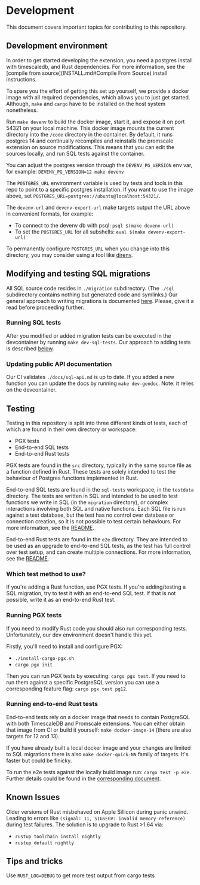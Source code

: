 # Development

This document covers important topics for contributing to this repository.

## Development environment

In order to get started developing the extension, you need a postgres install
with timescaledb, and Rust dependencies. For more information, see the
[compile from source](INSTALL.md#Compile From Source) install instructions.

To spare you the effort of getting this set up yourself, we provide a docker
image with all required dependencies, which allows you to just get started.
Although, `make` and `cargo` have to be installed on the host system nonetheless.

Run `make devenv` to build the docker image, start it, and expose it on port
54321 on your local machine. This docker image mounts the current directory
into the `/code` directory in the container. By default, it runs postgres 14
and continually recompiles and reinstalls the promscale extension on source
modifications. This means that you can edit the sources locally, and run SQL
tests against the container.

You can adjust the postgres version through the `DEVENV_PG_VERSION` env var,
for example: `DEVENV_PG_VERSION=12 make devenv`

The `POSTGRES_URL` environment variable is used by tests and tools in this repo
to point to a specific postgres installation. If you want to use the image
above, set `POSTGRES_URL=postgres://ubuntu@localhost:54321/`.

The `devenv-url` and `devenv-export-url` make targets output the URL above in
convenient formats, for example:

- To connect to the devenv db with psql: `psql $(make devenv-url)`
- To set the `POSTGRES_URL` for all subshells: `eval $(make devenv-export-url)`

To permanently configure `POSTGRES_URL` when you change into this directory,
you may consider using a tool like [direnv](https://direnv.net/).

## Modifying and testing SQL migrations

All SQL source code resides in `./migration` subdirectory. (The `./sql` subdirectory
contains nothing but generated code and symlinks.) Our general approach to writing
migrations is documented [here](./migration/README.md). Please, give it a read before
proceeding further.

### Running SQL tests

After you modified or added migration tests can be executed in the devcontainer
by running `make dev-sql-tests`. Our approach to adding tests is described
[below](#testing).

### Updating public API documentation

Our CI validates `./docs/sql-api.md` is up to date. If you added a new function
you can update the docs by running `make dev-gendoc`.
Note: it relies on the devcontainer.

## Testing

Testing in this repository is split into three different kinds of tests, each
of which are found in their own directory or workspace:

- PGX tests
- End-to-end SQL tests
- End-to-end Rust tests

PGX tests are found in the `src` directory, typically in the same source file
as a function defined in Rust. These tests are solely intended to test the
behaviour of Postgres functions implemented in Rust.

End-to-end SQL tests are found in the `sql-tests` workspace, in the `testdata`
directory. The tests are written in SQL and intended to be used to test
functions we write in SQL (in the `migration` directory), or complex
interactions involving both SQL and native functions. Each SQL file is run
against a test database, but the test has no control over database or
connection creation, so it is not possible to test certain behaviours. For more
information, see the [README](sql-tests/README.md).

End-to-end Rust tests are found in the `e2e` directory. They are intended to
be used as an upgrade to end-to-end SQL tests, as the test has full control
over test setup, and can create multiple connections. For more information,
see the [README](e2e/README.md).

### Which test method to use?

If you're adding a Rust function, use PGX tests. If you're adding/testing a
SQL migration, try to test it with an end-to-end SQL test. If that is not
possible, write it as an end-to-end Rust test.

### Running PGX tests

If you need to modify Rust code you should also run corresponding tests.
Unfortunately, our dev environment doesn't handle this yet.

Firstly, you'll need to install and configure PGX:
- `./install-cargo-pgx.sh`
- `cargo pgx init`

Then you can run PGX tests by executing: `cargo pgx test`. If you need to run
them against a specific PostgreSQL version you can use a corresponding feature
flag: `cargo pgx test pg12`.

### Running end-to-end Rust tests

End-to-end tests rely on a docker image that needs to contain PostgreSQL with both
TimescaleDB and Promscale extensions. You can either obtain that image from CI or
build it yourself: `make docker-image-14` (there are also targets for 12 and 13).

If you have already built a local docker image and your changes are limited to
SQL migrations there is also `make docker-quick-NN` family of targets. It's faster
but could be finicky.

To run the e2e tests against the locally build image run: `cargo test -p e2e`.
Further details could be found in the [corresponding document](./e2e/README.md).

## Known Issues

Older versions of Rust misbehaved on Apple Sillicon during panic unwind. Leading to
errors like `(signal: 11, SIGSEGV: invalid memory reference)` during test failures.
The solution is to upgrade to Rust >1.64 via:
- `rustup toolchain install nightly`
- `rustup default nightly`

## Tips and tricks

Use `RUST_LOG=DEBUG` to get more test output from cargo tests